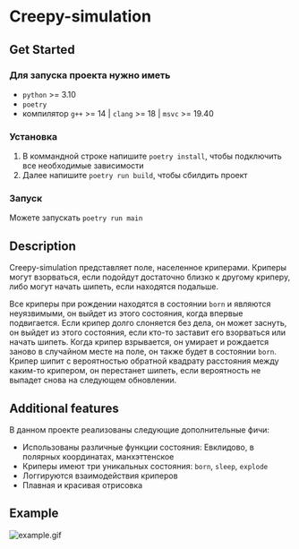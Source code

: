 # Creepy-simulation

## Get Started

### Для запуска проекта нужно иметь
- `python` >= 3.10
- `poetry`
- компилятор `g++` >= 14 | `clang` >= 18 | `msvc` >= 19.40

### Установка
1. В коммандной строке напишите ```poetry install```, чтобы подключить все необходимые зависимости
2. Далее напишите `poetry run build`, чтобы сбилдить проект

### Запуск
Можете запускать `poetry run main`

## Description

Creepy-simulation представляет поле, населенное криперами. Криперы могут взорваться, если подойдут достаточно близко к
другому криперу, либо могут начать шипеть, если находятся подальше.

Все криперы при рождении находятся в состоянии `born` и являются неуязвимыми, он выйдет из этого состояния, когда
впервые подвигается. Если крипер долго слоняется без дела, он может заснуть, он выйдет из этого состояния, если кто-то
заставит его взорваться или начать шипеть. Когда крипер взрывается, он умирает и рождается заново в случайном месте на
поле, он также будет в состоянии `born`. Крипер шипит с вероятностью обратной квадрату расстояния между каким-то
крипером, он перестанет шипеть, если вероятность не выпадет снова на следующем обновлении.

## Additional features

В данном проекте реализованы следующие дополнительные фичи:

- Использованы различные функции состояния: Евклидово, в полярных координатах, манхэттенское
- Криперы имеют три уникальных состояния: `born`, `sleep`, `explode`
- Логгируются взаимодействия криперов
- Плавная и красивая отрисовка

## Example

![example.gif](img/example.gif)
